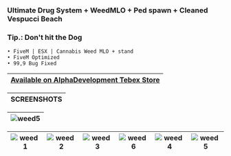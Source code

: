 ### Ultimate Drug System + WeedMLO + Ped spawn + Cleaned Vespucci Beach
### Tip.: Don't hit the Dog
```yarn
• FiveM | ESX | Cannabis Weed MLO + stand
• FiveM Optimized
• 99,9 Bug Fixed
```

|[Available on AlphaDevelopment Tebex Store](https://alphadevelopment.tebex.io/checkout/packages/add/6807713/single)|
|---|

|SCREENSHOTS|
|---|

|![weed5](https://github.com/user-attachments/assets/a3fed9f4-627e-49ee-b523-5c2da92581b7)|
|---|

|![weed1](https://github.com/user-attachments/assets/32e20b4d-5268-436f-b57b-8efaf61b441e)|![weed2](https://github.com/user-attachments/assets/a357ef23-5426-46da-b934-845c8224f9de)|![weed3](https://github.com/user-attachments/assets/7b29946b-31ed-44a0-b254-d2d953713077)|![weed6](https://github.com/user-attachments/assets/1e62159c-849c-469c-930d-2617e17a4c30)|![weed4](https://github.com/user-attachments/assets/e3f9909b-0ca6-4492-850c-8853bb06b121)|![weed5](https://github.com/user-attachments/assets/8bf4a845-596e-40b0-8cad-9ec84cce9613)|
|---|---|---|---|---|---|





